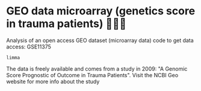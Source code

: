# GEO data microarray (genetics score in trauma patients) 👩🏻‍🔬

Analysis of an open access GEO dataset (microarray data)
code to get data access:  GSE11375 

`limma`

The data is freely available and comes from a study in 2009: "A Genomic Score Prognostic of Outcome in Trauma Patients". 
Visit the NCBI Geo website for more info about the study

